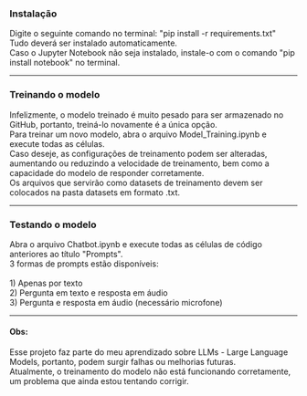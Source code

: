 <h3>Instalação</h3>
Digite o seguinte comando no terminal: "pip install -r requirements.txt"<br>
Tudo deverá ser instalado automaticamente.<br>
Caso o Jupyter Notebook não seja instalado, instale-o com o comando "pip install notebook" no terminal.
<hr>
<h3>Treinando o modelo</h3>
Infelizmente, o modelo treinado é muito pesado para ser armazenado no GitHub, portanto, treiná-lo novamente é a única opção.<br>
Para treinar um novo modelo, abra o arquivo Model_Training.ipynb e execute todas as células.<br>
Caso deseje, as configurações de treinamento podem ser alteradas, aumentando ou reduzindo a velocidade de treinamento, bem como a capacidade do modelo de responder corretamente.<br>
Os arquivos que servirão como datasets de treinamento devem ser colocados na pasta datasets em formato .txt.
<hr>
<h3>Testando o modelo</h3>
Abra o arquivo Chatbot.ipynb e execute todas as células de código anteriores ao título "Prompts".<br>
3 formas de prompts estão disponíveis:<br><br>
1) Apenas por texto<br>
2) Pergunta em texto e resposta em áudio<br>
3) Pergunta e resposta em áudio (necessário microfone)<br>
<hr>
<h4>Obs:</h4>
Esse projeto faz parte do meu aprendizado sobre LLMs - Large Language Models, portanto, podem surgir falhas ou melhorias futuras.<br>
Atualmente, o treinamento do modelo não está funcionando corretamente, um problema que ainda estou tentando corrigir.
